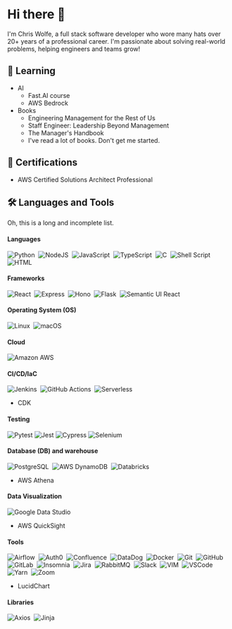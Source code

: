 # Hi there 👋

I'm Chris Wolfe, a full stack software developer who wore many hats over 20+ years of a professional career. I'm passionate about solving real-world problems, helping engineers and teams grow!

## 🌱 Learning

- AI
  - Fast.AI course
  - AWS Bedrock
- Books
  - Engineering Management for the Rest of Us
  - Staff Engineer: Leadership Beyond Management
  - The Manager's Handbook
  - I've read a lot of books. Don't get me started.

## 📰 Certifications

- AWS Certified Solutions Architect Professional

## 🛠️ Languages and Tools

Oh, this is a long and incomplete list.

#### Languages

![Python](https://img.shields.io/badge/Python-3776AB?style=for-the-badge&logo=python&logoColor=white)&nbsp;
![NodeJS](https://img.shields.io/badge/node.js-6DA55F?style=for-the-badge&logo=node.js&logoColor=white)&nbsp;
![JavaScript](https://img.shields.io/badge/JavaScript-F7DF1E?style=for-the-badge&logo=javascript&logoColor=black)&nbsp;
![TypeScript](https://img.shields.io/badge/TypeScript-007ACC?style=for-the-badge&logo=typescript&logoColor=white)&nbsp;
![C](https://img.shields.io/badge/C-00599C?style=for-the-badge&logo=c&logoColor=white)&nbsp;
![Shell Script](https://img.shields.io/badge/GNU%20Bash-4EAA25?style=for-the-badge&logo=GNU%20Bash&logoColor=white)&nbsp;
![HTML](https://img.shields.io/badge/HTML5-E34F26?style=for-the-badge&logo=html5&logoColor=white)&nbsp;

#### Frameworks

![React](https://img.shields.io/badge/React-20232A?style=for-the-badge&logo=react&logoColor=61DAFB)&nbsp;
![Express](https://img.shields.io/badge/Express%20js-000000?style=for-the-badge&logo=express&logoColor=white)&nbsp;
![Hono](https://img.shields.io/badge/Hono-E36002?logo=hono&logoColor=fff&style=for-the-badge)&nbsp;
![Flask](https://img.shields.io/badge/flask-%23000.svg?style=for-the-badge&logo=flask&logoColor=white)&nbsp;
![Semantic UI React](https://img.shields.io/badge/Semantic%20UI%20React-%2335BDB2.svg?style=for-the-badge&logo=SemanticUIReact&logoColor=white)&nbsp;

#### Operating System (OS)

![Linux](https://img.shields.io/badge/Linux-FCC624?logo=linux&logoColor=000&style=for-the-badge)&nbsp;
![macOS](https://img.shields.io/badge/macOS-000?logo=macos&logoColor=fff&style=for-the-badge)&nbsp;

#### Cloud

![Amazon AWS](https://img.shields.io/badge/Amazon%20AWS-232F3E?logo=amazonaws&logoColor=fff&style=for-the-badge)&nbsp;

#### CI/CD/IaC

![Jenkins](https://img.shields.io/badge/Jenkins-D24939?style=for-the-badge&logo=Jenkins&logoColor=white)&nbsp;
![GitHub Actions](https://img.shields.io/badge/GitHub%20Actions-2088FF?logo=githubactions&logoColor=fff&style=for-the-badge)&nbsp;
![Serverless](https://img.shields.io/badge/Serverless-FD5750?logo=serverless&logoColor=fff&style=for-the-badge)&nbsp;
- CDK

#### Testing

![Pytest](https://img.shields.io/badge/Pytest-0A9EDC?logo=pytest&logoColor=fff&style=for-the-badge)
![Jest](https://img.shields.io/badge/Jest-C21325?logo=jest&logoColor=fff&style=for-the-badge)
![Cypress](https://img.shields.io/badge/Cypress-69D3A7?logo=cypress&logoColor=fff&style=for-the-badge)
![Selenium](https://img.shields.io/badge/Selenium-43B02A?logo=selenium&logoColor=fff&style=for-the-badge)

#### Database (DB) and warehouse

![PostgreSQL](https://img.shields.io/badge/PostgreSQL-316192?style=flat&logo=postgresql&logoColor=green)&nbsp;
![AWS DynamoDB](https://img.shields.io/badge/Amazon%20DynamoDB-4053D6?style=for-the-badge&logo=Amazon%20DynamoDB&logoColor=white)&nbsp;
![Databricks](https://img.shields.io/badge/Databricks-FF3621?style=for-the-badge&logo=Databricks&logoColor=white)&nbsp;
- AWS Athena

#### Data Visualization

![Google Data Studio](https://img.shields.io/badge/Google%20Data%20Studio-669DF6?logo=googledatastudio&logoColor=fff&style=for-the-badge)&nbsp;
- AWS QuickSight

#### Tools

![Airflow](https://img.shields.io/badge/Airflow-017CEE?style=for-the-badge&logo=Apache%20Airflow&logoColor=white)&nbsp;
![Auth0](https://img.shields.io/badge/Auth0-EB5424?logo=auth0&logoColor=fff&style=for-the-badge)&nbsp;
![Confluence](https://img.shields.io/badge/Confluence-172B4D?logo=confluence&logoColor=fff&style=for-the-badge)&nbsp;
![DataDog](https://img.shields.io/badge/DATADOG-632CA6?style=for-the-badge&logo=datadog&logoColor=white)&nbsp;
![Docker](https://img.shields.io/badge/Docker-2CA5E0?style=for-the-badge&logo=docker&logoColor=white)&nbsp;
![Git](https://img.shields.io/badge/-Git-05122A?style=flat&logo=git)&nbsp;
![GitHub](https://img.shields.io/badge/GitHub-181717?logo=github&logoColor=fff&style=for-the-badge)&nbsp;
![GitLab](https://img.shields.io/badge/GitLab-FC6D26?logo=gitlab&logoColor=fff&style=for-the-badge)&nbsp;
![Insomnia](https://img.shields.io/badge/Insomnia-black?style=for-the-badge&logo=insomnia&logoColor=5849BE)&nbsp;
![Jira](https://img.shields.io/badge/Jira-0052CC?logo=jira&logoColor=fff&style=for-the-badge)&nbsp;
![RabbitMQ](https://img.shields.io/badge/Rabbitmq-FF6600?style=for-the-badge&logo=rabbitmq&logoColor=white)&nbsp;
![Slack](https://img.shields.io/badge/Slack-4A154B?logo=slack&logoColor=fff&style=for-the-badge)&nbsp;
![VIM](https://img.shields.io/badge/VIM-%2311AB00.svg?&style=flat&logo=vim&logoColor=white)&nbsp;
![VSCode](https://img.shields.io/badge/VSCode-0078D4?style=for-the-badge&logo=visual%20studio%20code&logoColor=white)&nbsp;
![Yarn](https://img.shields.io/badge/yarn-%232C8EBB.svg?style=for-the-badge&logo=yarn&logoColor=white)&nbsp;
![Zoom](https://img.shields.io/badge/Zoom-0B5CFF?logo=zoom&logoColor=fff&style=for-the-badge)&nbsp;
- LucidChart

#### Libraries

![Axios](https://img.shields.io/badge/Axios-5A29E4?logo=axios&logoColor=fff&style=for-the-badge)&nbsp;
![Jinja](https://img.shields.io/badge/jinja-white.svg?style=for-the-badge&logo=jinja&logoColor=black)&nbsp;
